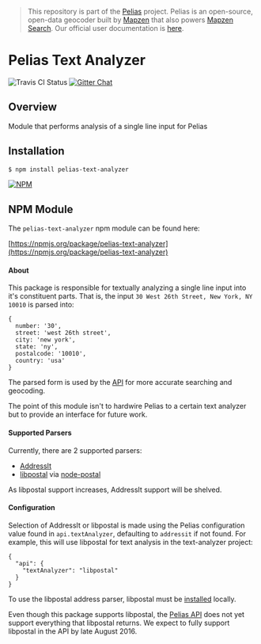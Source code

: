 > This repository is part of the [Pelias](https://github.com/pelias/pelias) project. Pelias is an open-source, open-data geocoder built by [Mapzen](https://www.mapzen.com/) that also powers [Mapzen Search](https://mapzen.com/projects/search). Our official user documentation is [here](https://mapzen.com/documentation/search/).

# Pelias Text Analyzer

![Travis CI Status](https://travis-ci.org/pelias/text-analyzer.svg)
[![Gitter Chat](https://badges.gitter.im/pelias/pelias.svg)](https://gitter.im/pelias/pelias?utm_source=badge&utm_medium=badge&utm_campaign=pr-badge)

## Overview

Module that performs analysis of a single line input for Pelias

## Installation

```bash
$ npm install pelias-text-analyzer
```

[![NPM](https://nodei.co/npm/pelias-text-analyzer.png?downloads=true&stars=true)](https://nodei.co/npm/pelias-text-analyzer)

## NPM Module

The `pelias-text-analyzer` npm module can be found here:

[https://npmjs.org/package/pelias-text-analyzer](https://npmjs.org/package/pelias-text-analyzer)

#### About

This package is responsible for textually analyzing a single line input into it's constituent parts.  That is, the input `30 West 26th Street, New York, NY 10010` is parsed into:

```
{
  number: '30',
  street: 'west 26th street',
  city: 'new york',
  state: 'ny',
  postalcode: '10010',
  country: 'usa'
}
```

The parsed form is used by the [API](https://npmjs.org/package/pelias-api) for more accurate searching and geocoding.

The point of this module isn't to hardwire Pelias to a certain text analyzer but to provide an interface for future work.  

#### Supported Parsers

Currently, there are 2 supported parsers:

- [AddressIt](https://www.npmjs.com/package/addressit)
- [libpostal](https://github.com/openvenues/libpostal) via [node-postal](https://github.com/openvenues/node-postal)

As libpostal support increases, AddressIt support will be shelved.  

#### Configuration

Selection of AddressIt or libpostal is made using the Pelias configuration value found in `api.textAnalyzer`, defaulting to `addressit` if not found.  For example, this will use libpostal for text analysis in the text-analyzer project:

```
{
  "api": {
    "textAnalyzer": "libpostal"
  }
}
```

To use the libpostal address parser, libpostal must be [installed](https://github.com/openvenues/libpostal/blob/master/README.md#installation) locally.  

Even though this package supports libpostal, the [Pelias API](https://npmjs.org/package/pelias-api) does not yet support everything that libpostal returns.  We expect to fully support libpostal in the API by late August 2016.  

